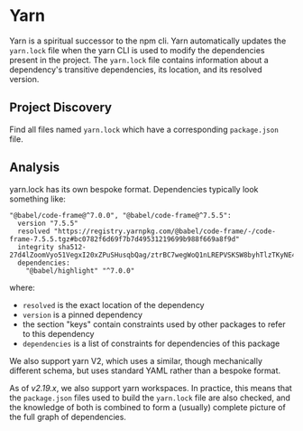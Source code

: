 # Yarn

Yarn is a spiritual successor to the npm cli. Yarn automatically updates the
`yarn.lock` file when the yarn CLI is used to modify the dependencies present in
the project. The `yarn.lock` file contains information about a dependency's
transitive dependencies, its location, and its resolved version.

## Project Discovery

Find all files named `yarn.lock` which have a corresponding `package.json` file.

## Analysis

yarn.lock has its own bespoke format. Dependencies typically look something
like:

```yarn-lock
"@babel/code-frame@^7.0.0", "@babel/code-frame@^7.5.5":
  version "7.5.5"
  resolved "https://registry.yarnpkg.com/@babel/code-frame/-/code-frame-7.5.5.tgz#bc0782f6d69f7b7d49531219699b988f669a8f9d"
  integrity sha512-27d4lZoomVyo51VegxI20xZPuSHusqbQag/ztrBC7wegWoQ1nLREPVSKSW8byhTlzTKyNE4ifaTA6lCp7JjpFw==
  dependencies:
    "@babel/highlight" "^7.0.0"
```

where:

- `resolved` is the exact location of the dependency
- `version` is a pinned dependency
- the section "keys" contain constraints used by other packages to refer to this
  dependency
- `dependencies` is a list of constraints for dependencies of this package

We also support yarn V2, which uses a similar, though mechanically different
schema, but uses standard YAML rather than a bespoke format.

As of _v2.19.x_, we also support yarn workspaces.  In practice, this means that
the `package.json` files used to build the `yarn.lock` file are also checked,
and the knowledge of both is combined to form a (usually) complete picture of
the full graph of dependencies.
